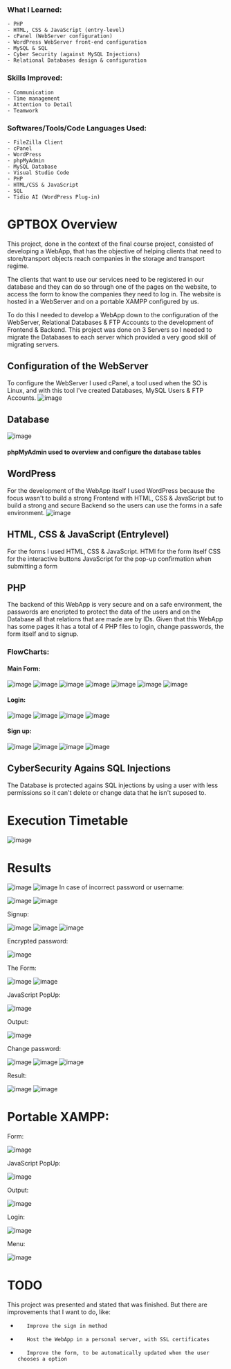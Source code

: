   ### What I Learned:
    - PHP
    - HTML, CSS & JavaScript (entry-level)
    - cPanel (WebServer configuration)
    - WordPress WebServer front-end configuration
    - MySQL & SQL
    - Cyber Security (against MySQL Injections)
    - Relational Databases design & configuration


  ### Skills Improved:
    - Communication 
    - Time management 
    - Attention to Detail
    - Teamwork
  

  ### Softwares/Tools/Code Languages Used:
    - FileZilla Client
    - cPanel
    - WordPress
    - phpMyAdmin
    - MySQL Database
    - Visual Studio Code
    - PHP
    - HTML/CSS & JavaScript
    - SQL
    - Tidio AI (WordPress Plug-in)


# GPTBOX Overview
This project, done in the context of the final course project, consisted of developing a WebApp, that has the objective of helping clients that need to store/transport objects reach companies in the storage and transport regime.

The clients that want to use our services need to be registered in our database and they can do so through one of the pages on the website, to access the form to know the companies they need to log in.
The website is hosted in a WebServer and on a portable XAMPP configured by us.

To do this I needed to develop a WebApp down to the configuration of the WebServer, Relational Databases & FTP Accounts to the development of Frontend & Backend.
This project was done on 3 Servers so I needed to migrate the Databases to each server which provided a very good skill of migrating servers.

## Configuration of the WebServer
To configure the WebServer I used cPanel, a tool used when the SO is Linux, and with this tool I've created Databases, MySQL Users & FTP Accounts.
![image](https://github.com/Bolofofopt/Public_Projects/assets/145719526/9ea1bdff-1f3a-4480-a781-9610cc1fcc63)

## Database
![image](https://github.com/Bolofofopt/ProjetosC/assets/145719526/c2d847f7-408e-48f3-b2b8-1be5598ab6c7)

#### phpMyAdmin used to overview and configure the database tables

## WordPress
For the development of the WebApp itself I used WordPress because the focus wasn't to build a strong Frontend with HTML, CSS & JavaScript but to build a strong and secure Backend so the users can use the forms in a safe environment.
![image](https://github.com/Bolofofopt/ProjetosC/assets/145719526/6d0b79fe-9567-4a19-9ed1-c3fe07654cad)

## HTML, CSS & JavaScript (Entrylevel)
For the forms I used HTML, CSS & JavaScript.
HTMl for the form itself
CSS for the interactive buttons
JavaScript for the pop-up confirmation when submitting a form

## PHP
The backend of this WebApp is very secure and on a safe environment, the passwords are encripted to protect the data of the users and on the Database all that relations that are made are by IDs.
Given that this WebApp has some pages it has a total of 4 PHP files to login, change passwords, the form itself and to signup.

### FlowCharts:
#### Main Form:
![image](https://github.com/Bolofofopt/Public_Projects/assets/145719526/c63a03de-0b6a-4a97-ba14-7f8ee8a381b1)
![image](https://github.com/Bolofofopt/Public_Projects/assets/145719526/7003fd5f-149f-43d3-8ffc-9534d621a1e5)
![image](https://github.com/Bolofofopt/Public_Projects/assets/145719526/9393446a-28da-4cfb-bd7f-69a1a509482d)
![image](https://github.com/Bolofofopt/Public_Projects/assets/145719526/5b006452-1606-417f-9c85-b5226c57dc75)
![image](https://github.com/Bolofofopt/Public_Projects/assets/145719526/ca277a4f-a99f-4481-8281-05adf573e952)
![image](https://github.com/Bolofofopt/Public_Projects/assets/145719526/5e2b937b-ef45-4e9a-a9e7-ba1e4bee3c42)
![image](https://github.com/Bolofofopt/Public_Projects/assets/145719526/45b29913-57a9-46a2-ba39-0309701b847c)



#### Login:
![image](https://github.com/Bolofofopt/Public_Projects/assets/145719526/1d593779-5560-464e-be67-0da6745a81ae)
![image](https://github.com/Bolofofopt/Public_Projects/assets/145719526/f1641ef7-991d-4e7d-bea1-684aff1c7718)
![image](https://github.com/Bolofofopt/Public_Projects/assets/145719526/52523e39-4730-4337-aba2-3a0f9706ec5f)
![image](https://github.com/Bolofofopt/Public_Projects/assets/145719526/6bbacc87-7c48-4bb5-9299-3a58849811c8)


#### Sign up:
![image](https://github.com/Bolofofopt/Public_Projects/assets/145719526/58a0c709-2393-4fe4-a2aa-6aef85b1f4d8)
![image](https://github.com/Bolofofopt/Public_Projects/assets/145719526/5898832a-6a77-49cc-9756-f449af75ca93)
![image](https://github.com/Bolofofopt/Public_Projects/assets/145719526/280e725e-b6c0-434c-91ae-9e734e7aa868)
![image](https://github.com/Bolofofopt/Public_Projects/assets/145719526/4332fb62-9b1f-401a-b7cc-1f64b8ffb5b2)


## CyberSecurity Agains SQL Injections
The Database is protected agains SQL injections by using a user with less permissions so it can't delete or change data that he isn't suposed to.



# Execution Timetable
![image](https://github.com/Bolofofopt/ProjetosC/assets/145719526/31acdb35-0887-4787-b577-01d120b45434)

# Results
![image](https://github.com/Bolofofopt/ProjetosC/assets/145719526/65a9401c-2201-4fac-8663-c59e06c11ade)
![image](https://github.com/Bolofofopt/ProjetosC/assets/145719526/7e1697fe-ef76-4398-b343-684e5cf2db58)
In case of incorrect password or username:


![image](https://github.com/Bolofofopt/ProjetosC/assets/145719526/f05208f3-52f2-402b-8947-a9819bcebfb6)
![image](https://github.com/Bolofofopt/Public_Projects/assets/145719526/90fd4f04-5f08-42a2-8f47-b460bf864b06)


Signup:

![image](https://github.com/Bolofofopt/ProjetosC/assets/145719526/a685dec2-20b1-41ea-8548-cc350a8ddf2f)
![image](https://github.com/Bolofofopt/ProjetosC/assets/145719526/0cf392ec-d678-48cf-8473-2c8c1cd9c939)
![image](https://github.com/Bolofofopt/ProjetosC/assets/145719526/67f969dc-5a5d-4b3c-9baa-ce60ca5581b2)


Encrypted password:

![image](https://github.com/Bolofofopt/ProjetosC/assets/145719526/68727ef7-d90c-4d42-abba-f1d7c593be07)

The Form:

![image](https://github.com/Bolofofopt/ProjetosC/assets/145719526/298f9fa2-9520-4542-b16f-3aaf33b58dd4)
![image](https://github.com/Bolofofopt/ProjetosC/assets/145719526/8e00d6a9-46cf-4910-a01b-2f782a7d0995)

JavaScript PopUp:

![image](https://github.com/Bolofofopt/ProjetosC/assets/145719526/34507119-6454-478d-b77b-7713a59109b6)

Output:

![image](https://github.com/Bolofofopt/ProjetosC/assets/145719526/c4621798-941e-4540-93fd-5a1ced419156)

Change password:

![image](https://github.com/Bolofofopt/ProjetosC/assets/145719526/6e699d3e-505f-435a-9d3d-fd6528264803)
![image](https://github.com/Bolofofopt/ProjetosC/assets/145719526/b0505e2b-453d-4b9d-913d-4fb03abc24f8)
![image](https://github.com/Bolofofopt/ProjetosC/assets/145719526/cd36f37f-2e73-4ef9-ac6d-9b6ba0f9c046)

Result:

![image](https://github.com/Bolofofopt/ProjetosC/assets/145719526/c7dee0f6-55fa-42ee-8b30-1ab9e7b673d7)
![image](https://github.com/Bolofofopt/ProjetosC/assets/145719526/a8dcc330-97b4-4031-80c3-ae6fa9d9d122)


# Portable XAMPP:
Form:

![image](https://github.com/Bolofofopt/ProjetosC/assets/145719526/92df492f-748e-4474-87ec-13e7c454eca0)

JavaScript PopUp:

![image](https://github.com/Bolofofopt/ProjetosC/assets/145719526/b13e2cc2-d863-4c38-b54e-fe90a74cda3c)

Output:

![image](https://github.com/Bolofofopt/ProjetosC/assets/145719526/f907e947-76bc-42ee-93bb-8a1194327f43)

Login:

![image](https://github.com/Bolofofopt/ProjetosC/assets/145719526/73e17c95-a11a-47a6-9c6b-545de944fe05)

Menu:

![image](https://github.com/Bolofofopt/ProjetosC/assets/145719526/d0ca304c-3573-4632-b824-e1b7ee7d9bd7)

# TODO
This project was presented and stated that was finished. But there are improvements that I want to do, like:
-        Improve the sign in method
-        Host the WebApp in a personal server, with SSL certificates
-        Improve the form, to be automatically updated when the user chooses a option
